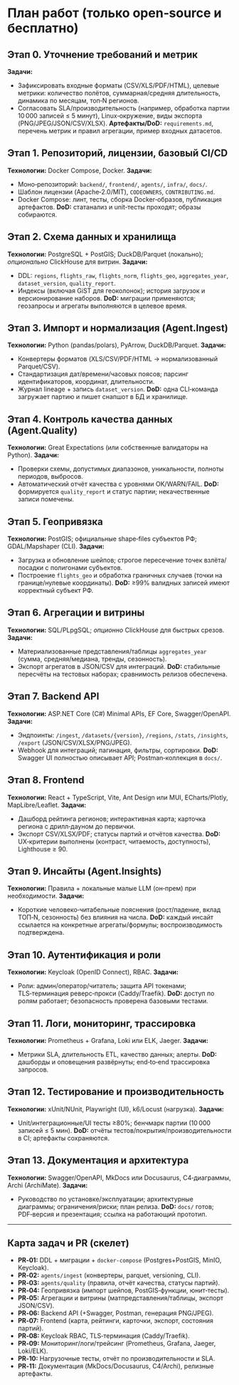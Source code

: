 # План работ (только open‑source и бесплатно)

## Этап 0. Уточнение требований и метрик

**Задачи:**

* Зафиксировать входные форматы (CSV/XLS/PDF/HTML), целевые метрики: количество полётов, суммарная/средняя длительность, динамика по месяцам, топ‑N регионов.
* Согласовать SLA/производительность (например, обработка партии 10 000 записей ≤ 5 минут), Linux‑окружение, виды экспорта (PNG/JPEG/JSON/CSV/XLSX).
  **Артефакты/DoD:** `requirements.md`, перечень метрик и правил агрегации, пример входных датасетов.

## Этап 1. Репозиторий, лицензии, базовый CI/CD

**Технологии:** Docker Compose, Docker.
**Задачи:**

* Моно‑репозиторий: `backend/`, `frontend/`, `agents/`, `infra/`, `docs/`.
* Шаблон лицензии (Apache‑2.0/MIT), `CODEOWNERS`, `CONTRIBUTING.md`.
* Docker Compose: линт, тесты, сборка Docker‑образов, публикация артефактов.
  **DoD:** статанализ и unit‑тесты проходят; образы собираются.

## Этап 2. Схема данных и хранилища

**Технологии:** PostgreSQL + PostGIS; DuckDB/Parquet (локально); *опционально* ClickHouse для витрин.
**Задачи:**

* DDL: `regions`, `flights_raw`, `flights_norm`, `flights_geo`, `aggregates_year`, `dataset_version`, `quality_report`.
* Индексы (включая GiST для геоколонок); история загрузок и версионирование наборов.
  **DoD:** миграции применяются; геозапросы и агрегаты выполняются в целевое время.

## Этап 3. Импорт и нормализация (Agent.Ingest)

**Технологии:** Python (pandas/polars), PyArrow, DuckDB/Parquet.
**Задачи:**

* Конвертеры форматов (XLS/CSV/PDF/HTML → нормализованный Parquet/CSV).
* Стандартизация дат/времени/часовых поясов; парсинг идентификаторов, координат, длительности.
* Журнал lineage + запись `dataset_version`.
  **DoD:** одна CLI‑команда загружает партию и пишет снапшот в БД и хранилище.

## Этап 4. Контроль качества данных (Agent.Quality)

**Технологии:** Great Expectations (или собственные валидаторы на Python).
**Задачи:**

* Проверки схемы, допустимых диапазонов, уникальности, полноты периодов, выбросов.
* Автоматический отчёт качества с уровнями OK/WARN/FAIL.
  **DoD:** формируется `quality_report` и статус партии; некачественные записи помечены.

## Этап 5. Геопривязка

**Технологии:** PostGIS; официальные shape‑files субъектов РФ; GDAL/Mapshaper (CLI).
**Задачи:**

* Загрузка и обновление шейпов; строгое пересечение точек взлёта/посадки с полигонами субъектов.
* Построение `flights_geo` и обработка граничных случаев (точки на границе/нулевые координаты).
  **DoD:** ≥99% валидных записей имеют корректный субъект РФ.

## Этап 6. Агрегации и витрины

**Технологии:** SQL/PLpgSQL; *опционно* ClickHouse для быстрых срезов.
**Задачи:**

* Материализованные представления/таблицы `aggregates_year` (сумма, средняя/медиана, тренды, сезонность).
* Экспорт агрегатов в JSON/CSV для интеграций.
  **DoD:** стабильные пересчёты на тестовых наборах; сравнимость релизов обеспечена.

## Этап 7. Backend API

**Технологии:** ASP.NET Core (C#) Minimal APIs, EF Core, Swagger/OpenAPI.
**Задачи:**

* Эндпоинты: `/ingest`, `/datasets/{version}`, `/regions`, `/stats`, `/insights`, `/export` (JSON/CSV/XLSX/PNG/JPEG).
* Webhook для интеграций; пагинация, фильтры, сортировки.
  **DoD:** Swagger UI полностью описывает API; Postman‑коллекция в `docs/`.

## Этап 8. Frontend

**Технологии:** React + TypeScript, Vite, Ant Design или MUI, ECharts/Plotly, MapLibre/Leaflet.
**Задачи:**

* Дашборд рейтинга регионов; интерактивная карта; карточка региона с дрилл‑дауном до первички.
* Экспорт CSV/XLSX/PDF; статусы партий и отчётов качества.
  **DoD:** UX‑критерии выполнены (контраст, читаемость, доступность), Lighthouse ≥ 90.

## Этап 9. Инсайты (Agent.Insights)

**Технологии:** Правила + локальные малые LLM (он‑прем) при необходимости.
**Задачи:**

* Короткие человеко‑читабельные пояснения (рост/падение, вклад ТОП‑N, сезонность) без влияния на числа.
  **DoD:** каждый инсайт ссылается на конкретные агрегаты/формулы; воспроизводимость подтверждена.

## Этап 10. Аутентификация и роли

**Технологии:** Keycloak (OpenID Connect), RBAC.
**Задачи:**

* Роли: админ/оператор/читатель; защита API токенами; TLS‑терминация реверс‑прокси (Caddy/Traefik).
  **DoD:** доступ по ролям работает; безопасность проверена базовыми тестами.

## Этап 11. Логи, мониторинг, трассировка

**Технологии:** Prometheus + Grafana, Loki или ELK, Jaeger.
**Задачи:**

* Метрики SLA, длительность ETL, качество данных; алерты.
  **DoD:** дашборды и оповещения развёрнуты; end‑to‑end трассировка запросов.

## Этап 12. Тестирование и производительность

**Технологии:** xUnit/NUnit, Playwright (UI), k6/Locust (нагрузка).
**Задачи:**

* Unit/интеграционные/UI тесты ≥80%; бенчмарк партии (10 000 записей ≤ 5 мин).
  **DoD:** отчёты тестов/покрытия/производительности в CI; артефакты сохраняются.

## Этап 13. Документация и архитектура

**Технологии:** Swagger/OpenAPI, MkDocs или Docusaurus, C4‑диаграммы, Archi (ArchiMate).
**Задачи:**

* Руководство по установке/эксплуатации; архитектурные диаграммы; ограничения/риски; план релиза.
  **DoD:** `docs/` готов; PDF‑версия и презентация; ссылка на работающий прототип.

---

## Карта задач и PR (скелет)

* **PR‑01:** DDL + миграции + `docker-compose` (Postgres+PostGIS, MinIO, Keycloak).
* **PR‑02:** `agents/ingest` (конвертеры, parquet, versioning, CLI).
* **PR‑03:** `agents/quality` (правила, отчёт качества, статусы партий).
* **PR‑04:** Геопривязка (импорт шейпов, PostGIS‑функции, юнит‑тесты).
* **PR‑05:** Агрегации и витрины (матпредставления/таблицы, экспорт JSON/CSV).
* **PR‑06:** Backend API (+Swagger, Postman, генерация PNG/JPEG).
* **PR‑07:** Frontend (карта, рейтинги, карточки, экспорт, состояния партий).
* **PR‑08:** Keycloak RBAC, TLS‑терминация (Caddy/Traefik).
* **PR‑09:** Мониторинг/логи/трейсинг (Prometheus, Grafana, Jaeger, Loki/ELK).
* **PR‑10:** Нагрузочные тесты, отчёт по производительности и SLA.
* **PR‑11:** Документация (MkDocs/Docusaurus, C4/Archi), релизные артефакты.
